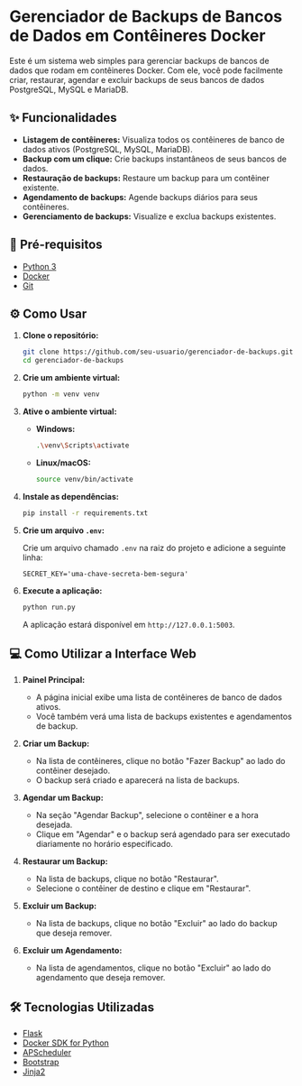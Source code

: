 # Gerenciador de Backups de Bancos de Dados em Contêineres Docker

Este é um sistema web simples para gerenciar backups de bancos de dados que rodam em contêineres Docker. Com ele, você pode facilmente criar, restaurar, agendar e excluir backups de seus bancos de dados PostgreSQL, MySQL e MariaDB.

## ✨ Funcionalidades

*   **Listagem de contêineres:** Visualiza todos os contêineres de banco de dados ativos (PostgreSQL, MySQL, MariaDB).
*   **Backup com um clique:** Crie backups instantâneos de seus bancos de dados.
*   **Restauração de backups:** Restaure um backup para um contêiner existente.
*   **Agendamento de backups:** Agende backups diários para seus contêineres.
*   **Gerenciamento de backups:** Visualize e exclua backups existentes.

## 🚀 Pré-requisitos

*   [Python 3](https://www.python.org/downloads/)
*   [Docker](https://docs.docker.com/get-docker/)
*   [Git](https://git-scm.com/downloads)

## ⚙️ Como Usar

1.  **Clone o repositório:**

    ```bash
    git clone https://github.com/seu-usuario/gerenciador-de-backups.git
    cd gerenciador-de-backups
    ```

2.  **Crie um ambiente virtual:**

    ```bash
    python -m venv venv
    ```

3.  **Ative o ambiente virtual:**

    *   **Windows:**
        ```bash
        .\venv\Scripts\activate
        ```
    *   **Linux/macOS:**
        ```bash
        source venv/bin/activate
        ```

4.  **Instale as dependências:**

    ```bash
    pip install -r requirements.txt
    ```

5.  **Crie um arquivo `.env`:**

    Crie um arquivo chamado `.env` na raiz do projeto e adicione a seguinte linha:

    ```
    SECRET_KEY='uma-chave-secreta-bem-segura'
    ```

6.  **Execute a aplicação:**

    ```bash
    python run.py
    ```

    A aplicação estará disponível em `http://127.0.0.1:5003`.

## 💻 Como Utilizar a Interface Web

1.  **Painel Principal:**
    *   A página inicial exibe uma lista de contêineres de banco de dados ativos.
    *   Você também verá uma lista de backups existentes e agendamentos de backup.

2.  **Criar um Backup:**
    *   Na lista de contêineres, clique no botão "Fazer Backup" ao lado do contêiner desejado.
    *   O backup será criado e aparecerá na lista de backups.

3.  **Agendar um Backup:**
    *   Na seção "Agendar Backup", selecione o contêiner e a hora desejada.
    *   Clique em "Agendar" e o backup será agendado para ser executado diariamente no horário especificado.

4.  **Restaurar um Backup:**
    *   Na lista de backups, clique no botão "Restaurar".
    *   Selecione o contêiner de destino e clique em "Restaurar".

5.  **Excluir um Backup:**
    *   Na lista de backups, clique no botão "Excluir" ao lado do backup que deseja remover.

6.  **Excluir um Agendamento:**
    *   Na lista de agendamentos, clique no botão "Excluir" ao lado do agendamento que deseja remover.

## 🛠️ Tecnologias Utilizadas

*   [Flask](https://flask.palletsprojects.com/)
*   [Docker SDK for Python](https://docker-py.readthedocs.io/)
*   [APScheduler](https://apscheduler.readthedocs.io/)
*   [Bootstrap](https://getbootstrap.com/)
*   [Jinja2](https://jinja.palletsprojects.com/)
